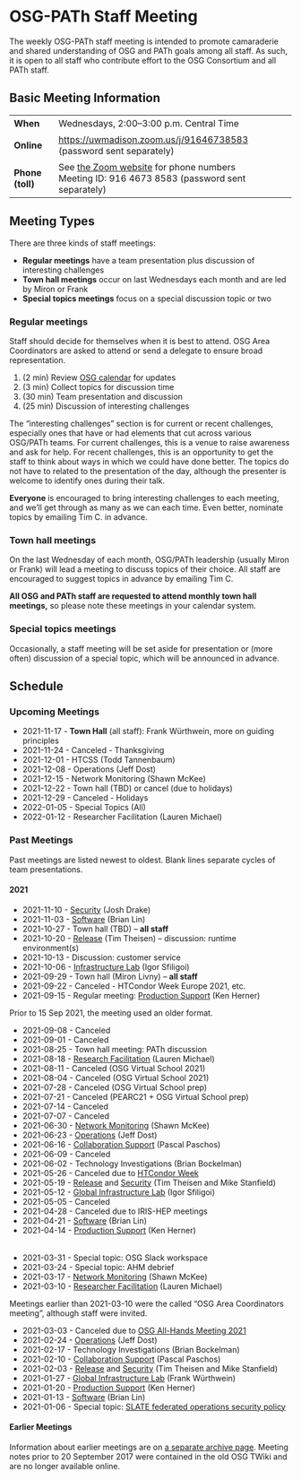 # OSG-PATh Staff Meeting

The weekly OSG-PATh staff meeting is intended to promote camaraderie and
shared understanding of OSG and PATh goals among all staff.
As such, it is open to all staff who contribute effort to the OSG Consortium
and all PATh staff.

## Basic Meeting Information

<style>
  table#coordinates td { padding-top: 0.5ex; padding-bottom: 0.5ex; }
</style>
<table id="coordinates">
  <tr> <td><strong>When</strong></td> <td>Wednesdays, 2:00–3:00 p.m. Central Time</td> </tr>
  <tr>
    <td><strong>Online</strong></td>
    <td><a href="https://uwmadison.zoom.us/j/91646738583">https://uwmadison.zoom.us/j/91646738583</a> (password sent separately)</td>
  </tr>
  <tr>
    <td><strong>Phone (toll)</strong></td>
    <td>
      See <a href="https://uwmadison.zoom.us/u/abQyBkAVbS">the Zoom website</a> for phone numbers<br>
      Meeting ID: 916 4673 8583 (password sent separately)
    </td>
  </tr>
</table>

## Meeting Types

There are three kinds of staff meetings:

*  **Regular meetings** have a team presentation plus discussion of interesting challenges
*  **Town hall meetings** occur on last Wednesdays each month and are led by Miron or Frank
*  **Special topics meetings** focus on a special discussion topic or two

### Regular meetings

Staff should decide for themselves when it is best to attend.
OSG Area Coordinators are asked to attend or send a delegate to ensure broad representation.

1.  (2 min) Review [OSG calendar](https://indico.fnal.gov/categoryDisplay.py?categId=86) for updates
1.  (3 min) Collect topics for discussion time
1.  (30 min) Team presentation and discussion
1.  (25 min) Discussion of interesting challenges

The “interesting challenges” section is for current or recent challenges,
especially ones that have or had elements that cut across various OSG/PATh teams.
For current challenges, this is a venue to raise awareness and ask for help.
For recent challenges, this is an opportunity to get the staff to think about ways in which we could have done better.
The topics do not have to related to the presentation of the day,
although the presenter is welcome to identify ones during their talk.

**Everyone** is encouraged to bring interesting challenges to each meeting,
and we’ll get through as many as we can each time.
Even better, nominate topics by emailing Tim C. in advance.

### Town hall meetings

On the last Wednesday of each month, OSG/PATh leadership (usually Miron or Frank)
will lead a meeting to discuss topics of their choice.
All staff are encouraged to suggest topics in advance by emailing Tim C.

**All OSG and PATh staff are requested to attend monthly town hall meetings,**
so please note these meetings in your calendar system.

### Special topics meetings

Occasionally, a staff meeting will be set aside for presentation or (more often) discussion
of a special topic, which will be announced in advance.

## Schedule

### Upcoming Meetings

- 2021-11-17 - **Town Hall** (all staff): Frank Würthwein, more on guiding principles
- 2021-11-24 - Canceled - Thanksgiving
- 2021-12-01 - HTCSS (Todd Tannenbaum)
- 2021-12-08 - Operations (Jeff Dost)
- 2021-12-15 - Network Monitoring (Shawn McKee)
- 2021-12-22 - Town hall (TBD) or cancel (due to holidays)
- 2021-12-29 - Canceled - Holidays
- 2022-01-05 - Special Topics (All)
- 2022-01-12 - Researcher Facilitation (Lauren Michael)

### Past Meetings

Past meetings are listed newest to oldest.  Blank lines separate cycles of team presentations.

#### 2021

- 2021-11-10 - [Security](https://docs.google.com/presentation/d/1F9ON0wKbF7C7Ued9JrNlevv4oOQryz9Xev40pM4zAXU/) (Josh Drake)
- 2021-11-03 - [Software](https://docs.google.com/presentation/d/1BYjf37QDALy7FM5KFY-Ay1MuUzt1raPO5q0AtwT2pyc/) (Brian Lin)
- 2021-10-27 - Town hall (TBD) – **all staff**
- 2021-10-20 - [Release](https://docs.google.com/presentation/d/1sqq28b4yvx5-I-RP4guC6ZDGiZLZKBbXHHBqs2KWqSQ/) (Tim Theisen) &ndash; discussion: runtime environment(s)
- 2021-10-13 - Discussion: customer service
- 2021-10-06 - [Infrastructure Lab](https://drive.google.com/file/d/1rsjT5giw-6kr1YNI1TcTBw6kpzQVNmp8) (Igor Sfiligoi)
- 2021-09-29 - Town hall (Miron Livny) – **all staff**
- 2021-09-22 - Canceled - HTCondor Week Europe 2021, etc.
- 2021-09-15 - Regular meeting: [Production Support](https://drive.google.com/file/d/1_3322DTA56kej_7JMPXAKKAT5oegoe40/) (Ken Herner)

Prior to 15 Sep 2021, the meeting used an older format.

- 2021-09-08 - Canceled
- 2021-09-01 - Canceled
- 2021-08-25 - Town hall meeting: PATh discussion
- 2021-08-18 - [Research Facilitation](https://docs.google.com/presentation/d/13c_KjeLp0OhZY8-7oRoIUowudWtbU9zMRauMDCMis2A/) (Lauren Michael)
- 2021-08-11 - Canceled (OSG Virtual School 2021)
- 2021-08-04 - Canceled (OSG Virtual School 2021)
- 2021-07-28 - Canceled (OSG Virtual School prep)
- 2021-07-21 - Canceled (PEARC21 + OSG Virtual School prep)
- 2021-07-14 - Canceled
- 2021-07-07 - Canceled
- 2021-06-30 - [Network Monitoring](https://docs.google.com/presentation/d/1axVUpJLkeG6auEkoTfdEsllYMhEFKqfGW561EufEr_k/edit#slide=id.p1) (Shawn McKee)
- 2021-06-23 - [Operations](https://docs.google.com/presentation/d/1cPhXM_izM6ZkrdX9y4TKjavcFoeh-aTVDVeugmJW6OE/) (Jeff Dost)
- 2021-06-16 - [Collaboration Support](https://docs.google.com/presentation/d/1q1VxDxXeIbC0vjOxnomh9KUu7F8B3KwF-0InmrTHOks/) (Pascal Paschos)
- 2021-06-09 - Canceled
- 2021-06-02 - Technology Investigations (Brian Bockelman)
- 2021-05-26 - Canceled due to [HTCondor Week](https://agenda.hep.wisc.edu/event/1579/)
- 2021-05-19 - [Release](https://docs.google.com/document/d/1i_uWrf3XzYYOogvFpWCCcf4zeYuvbRz9OIEDoPCmRoQ/) and [Security](https://drive.google.com/file/d/1rPUMHETvp837SvAXPqXDsBTBls-3k_bb/) (Tim Theisen and Mike Stanfield)
- 2021-05-12 - [Global Infrastructure Lab](https://drive.google.com/file/d/1XXswaN3LQ_U-MNVaNvStsZ4MHXRl8doe/) (Igor Sfiligoi)
- 2021-05-05 - Canceled
- 2021-04-28 - Canceled due to IRIS-HEP meetings
- 2021-04-21 - [Software](https://docs.google.com/presentation/d/1dNjZbaQ4bER782Pa4aJHil-NPQKxfx9BW1bylGh0GbU) (Brian Lin)
- 2021-04-14 - [Production Support](https://drive.google.com/file/d/1B5tCfNHgd3FhQ6mwhwW7GcQl42F17gJq/) (Ken Herner)

<div style="height: 0.5ex"></div>

- 2021-03-31 - Special topic: OSG Slack workspace
- 2021-03-24 - Special topic: AHM debrief
- 2021-03-17 - [Network Monitoring](https://docs.google.com/presentation/d/13YUTx3w2U2c4kouNbGLvZRChMjlXJHahfTAqV4Sg9jg/) (Shawn McKee)
- 2021-03-10 - [Researcher Facilitation](https://docs.google.com/presentation/d/1E1pGoYIYbb1BnXx501i3fvAHW0q9PC163uDXFh5SNZo/) (Lauren Michael)

Meetings earlier than 2021-03-10 were the called “OSG Area Coordinators meeting”, although staff were invited.

- 2021-03-03 - Canceled due to [OSG All-Hands Meeting 2021](https://opensciencegrid.org/all-hands/2021/)
- 2021-02-24 - [Operations](https://docs.google.com/presentation/d/1TG5AOK548F3Z_Uh1ue5DnJJeQ_I3mjYgoktwmtGAyY8/) (Jeff Dost)
- 2021-02-17 - Technology Investigations (Brian Bockelman)
- 2021-02-10 - [Collaboration Support](https://docs.google.com/presentation/d/1txOVEiFsCXC9lZXlVsknCfiep9vzMsDIVfknxyyoq_o/) (Pascal Paschos)
- 2021-02-03 - [Release](https://docs.google.com/document/d/1dh6cAqPL5s_ppcGAZ7KuyobK26yUBLy2y9lGQ4EH_nU/) and [Security](https://drive.google.com/file/d/1tcSMbat-jJVTMOkUCVkGMVKFUngw9kXm/) (Tim Theisen and Mike Stanfield)
- 2021-01-27 - [Global Infrastructure Lab](https://drive.google.com/file/d/1hHrDY6LdB-oU8aimIeyJwPaF6uDmUEVl/) (Frank Würthwein)
- 2021-01-20 - [Production Support](https://drive.google.com/file/d/1-QCXvcUc-cshTdM92a_rzaUg_NYEtGuk/) (Ken Herner)
- 2021-01-13 - [Software](https://docs.google.com/presentation/d/15Sbe7LgwCxPVG9gzKFJAyT8OQqrOInhPwiaiEzIzHUU/) (Brian Lin)
- 2021-01-06 - Special topic: [SLATE federated operations security policy](https://docs.google.com/presentation/d/1FG_UJLpmhKfTcrIBZSdfwWWI2mKbl6VGgZNRg7Yu3-0/)

#### Earlier Meetings

Information about earlier meetings are on [a separate archive page](ac-meeting-archive.md).  Meeting
notes prior to 20 September 2017 were contained in the old OSG TWiki and are no longer available online.
